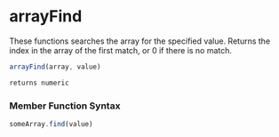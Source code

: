 # arrayFind

These functions searches the array for the specified value. Returns the index in the array of the first match, or 0 if there is no match.

```javascript
arrayFind(array, value)
```

```javascript
returns numeric
```
### Member Function Syntax

```javascript
someArray.find(value)
```
